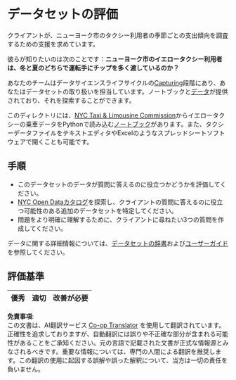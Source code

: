<!--
CO_OP_TRANSLATOR_METADATA:
{
  "original_hash": "564445c39ad29a491abcb9356fc4d47d",
  "translation_date": "2025-08-25T17:45:09+00:00",
  "source_file": "4-Data-Science-Lifecycle/14-Introduction/assignment.md",
  "language_code": "ja"
}
-->
# データセットの評価

クライアントが、ニューヨーク市のタクシー利用者の季節ごとの支出傾向を調査するための支援を求めています。

彼らが知りたいのは次のことです：**ニューヨーク市のイエロータクシー利用者は、冬と夏のどちらで運転手にチップを多く渡しているのか？**

あなたのチームはデータサイエンスライフサイクルの[Capturing](Readme.md#Capturing)段階にあり、あなたはデータセットの取り扱いを担当しています。ノートブックと[データ](../../../../data/taxi.csv)が提供されており、それを探索することができます。

このディレクトリには、[NYC Taxi & Limousine Commission](https://docs.microsoft.com/en-us/azure/open-datasets/dataset-taxi-yellow?tabs=azureml-opendatasets)からイエロータクシーの乗車データをPythonで読み込む[ノートブック](../../../../4-Data-Science-Lifecycle/14-Introduction/notebook.ipynb)があります。また、タクシーデータファイルをテキストエディタやExcelのようなスプレッドシートソフトウェアで開くことも可能です。

## 手順

- このデータセットのデータが質問に答えるのに役立つかどうかを評価してください。
- [NYC Open Dataカタログ](https://data.cityofnewyork.us/browse?sortBy=most_accessed&utf8=%E2%9C%93)を探索し、クライアントの質問に答えるのに役立つ可能性のある追加のデータセットを特定してください。
- 問題をより明確に理解するために、クライアントに尋ねたい3つの質問を作成してください。

データに関する詳細情報については、[データセットの辞書](https://www1.nyc.gov/assets/tlc/downloads/pdf/data_dictionary_trip_records_yellow.pdf)および[ユーザーガイド](https://www1.nyc.gov/assets/tlc/downloads/pdf/trip_record_user_guide.pdf)を参照してください。

## 評価基準

優秀 | 適切 | 改善が必要
--- | --- | ---

**免責事項**:  
この文書は、AI翻訳サービス [Co-op Translator](https://github.com/Azure/co-op-translator) を使用して翻訳されています。正確性を追求しておりますが、自動翻訳には誤りや不正確な部分が含まれる可能性があることをご承知ください。元の言語で記載された文書が正式な情報源とみなされるべきです。重要な情報については、専門の人間による翻訳を推奨します。この翻訳の使用に起因する誤解や誤った解釈について、当方は一切の責任を負いません。